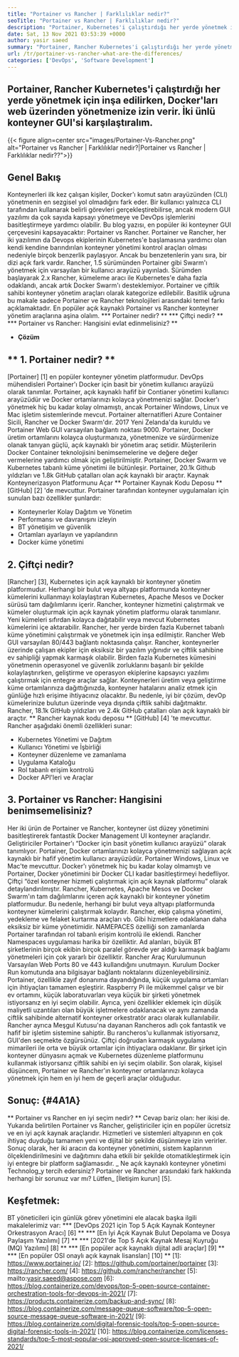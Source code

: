 ```yaml
---
title: "Portainer vs Rancher | Farklılıklar nedir?" 
seoTitle: "Portainer vs Rancher | Farklılıklar nedir?" 
description: "Portainer, Kubernetes'i çalıştırdığı her yerde yönetmek için inşa edilirken, farklı Docker ortamlarınızı kolayca yönetmenizi sağlayan hafif bir yönetim kullanıcı arayüzüdür." 
date: Sat, 13 Nov 2021 03:53:39 +0000
author: yasir saeed
summary: "Portainer, Rancher Kubernetes'i çalıştırdığı her yerde yönetmek için inşa edilirken, Docker'ları Web üzerinden yönetmenize olanak tanır. İki ünlü konteyner GUI'si karşılaştıralım." 
url: /tr/portainer-vs-rancher-what-are-the-differences/
categories: ['DevOps', 'Software Development']
---
```


## Portainer, Rancher Kubernetes'i çalıştırdığı her yerde yönetmek için inşa edilirken, Docker'ları web üzerinden yönetmenize izin verir. İki ünlü konteyner GUI'si karşılaştıralım.

{{< figure align=center src="images/Portainer-Vs-Rancher.png" alt="Portainer vs Rancher | Farklılıklar nedir?|Portainer vs Rancher | Farklılıklar nedir??">}}


## Genel Bakış
Konteynerleri ilk kez çalışan kişiler, Docker'ı komut satırı arayüzünden (CLI) yönetmenin en sezgisel yol olmadığını fark eder. Bir kullanıcı yalnızca CLI tarafından kullanarak belirli görevleri gerçekleştirebilirse, ancak modern GUI yazılımı da çok sayıda kapsayı yönetmeye ve DevOps işlemlerini basitleştirmeye yardımcı olabilir. Bu blog yazısı, en popüler iki konteyner GUI çerçevesini kapsayacaktır: Portainer vs Rancher.
Portainer ve Rancher, her iki yazılımın da Devops ekiplerinin Kubernetes'e başlamasına yardımcı olan kendi kendine barındırılan konteyner yönetimi kontrol araçları olması nedeniyle birçok benzerlik paylaşıyor. Ancak bu benzetenlerin yanı sıra, bir dizi açık fark vardır. Rancher, 1.5 sürümünden Portainer gibi Swarm'ı yönetmek için varsayılan bir kullanıcı arayüzü yayınladı. Sürümden başlayarak 2.x Rancher, kümeleme aracı ile Kubernetes'e daha fazla odaklandı, ancak artık Docker Swarm'ı desteklemiyor.
Portainer ve çiftlik sahibi konteyner yönetim araçları olarak kategorize edilebilir. Basitlik uğruna bu makale sadece Portainer ve Rancher teknolojileri arasındaki temel farkı açıklamaktadır. En popüler açık kaynaklı Portainer vs Rancher konteyner yönetim araçlarına aşina olalım.
  *** Portainer nedir? **
  *** Çiftçi nedir? **
  *** Portainer vs Rancher: Hangisini evlat edinmelisiniz? **
  * **Çözüm**

## ** 1. Portainer nedir? **
[Portainer] [1] en popüler konteyner yönetim platformudur. DevOps mühendisleri Portainer'ı Docker için basit bir yönetim kullanıcı arayüzü olarak tanımlar. Portainer, açık kaynaklı hafif bir Contianer yönetimi kullanıcı arayüzüdür ve Docker ortamlarınızı kolayca yönetmenizi sağlar. Docker'ı yönetmek hiç bu kadar kolay olmamıştı, ancak Portainer Windows, Linux ve Mac işletim sistemlerinde mevcut. Portainer alternatifleri Azure Container Sicili, Rancher ve Docker Swarm'dır. 2017 Yeni Zelanda'da kuruldu ve Portainer Web GUI varsayılan bağlantı noktası 9000.
Portainer, Docker üretim ortamlarını kolayca oluşturmanıza, yönetmenize ve sürdürmenize olanak tanıyan güçlü, açık kaynaklı bir yönetim araç setidir. Müşterilerin Docker Container teknolojisini benimsemelerine ve değere değer vermelerine yardımcı olmak için geliştirilmiştir. Portainer, Docker Swarm ve Kubernetes tabanlı küme yönetimi ile bütünleşir. Portainer, 20.1k Github yıldızları ve 1.8k GitHub çatalları olan açık kaynaklı bir araçtır. Kaynak Konteynerizasyon Platformunu Açar ** Portainer Kaynak Kodu Deposu ** [GitHub] [2] 'de mevcuttur. Portainer tarafından konteyner uygulamaları için sunulan bazı özellikler şunlardır:
  * Konteynerler Kolay Dağıtım ve Yönetim
  * Performansı ve davranışını izleyin
  * BT yönetişim ve güvenlik
  * Ortamları ayarlayın ve yapılandırın
  * Docker küme yönetimi

## 2. Çiftçi nedir?
[Rancher] [3], Kubernetes için açık kaynaklı bir konteyner yönetim platformudur. Herhangi bir bulut veya altyapı platformunda konteyner kümelerini kullanmayı kolaylaştıran Kubernetes, Apache Mesos ve Docker sürüsü tam dağılımlarını içerir. Rancher, konteyner hizmetini çalıştırmak ve kümeler oluşturmak için açık kaynak yönetim platformu olarak tanımlanır. Yeni kümeleri sıfırdan kolayca dağıtabilir veya mevcut Kubernetes kümelerini içe aktarabilir. Rancher, her yerde birden fazla Kubernet tabanlı küme yönetimini çalıştırmak ve yönetmek için inşa edilmiştir. Rancher Web GUI varsayılan 80/443 bağlantı noktasında çalışır.
Rancher, konteynerler üzerinde çalışan ekipler için eksiksiz bir yazılım yığınıdır ve çiftlik sahibine ev sahipliği yapmak karmaşık olabilir. Birden fazla Kubernetes kümesini yönetmenin operasyonel ve güvenlik zorluklarını başarılı bir şekilde kolaylaştırırken, geliştirme ve operasyon ekiplerine kapsayıcı yazılımı çalıştırmak için entegre araçlar sağlar. Konteynerleri üretim veya geliştirme küme ortamlarınıza dağıttığınızda, konteyner hatalarını analiz etmek için günlüğe hızlı erişime ihtiyacınız olacaktır. Bu nedenle, iyi bir çözüm, devOp kümelerinize bulutun üzerinde veya dışında çiftlik sahibi dağıtmaktır. Rancher, 18.1k GitHub yıldızları ve 2.4k GitHub çatalları olan açık kaynaklı bir araçtır. ** Rancher kaynak kodu deposu ** [GitHub] [4] 'te mevcuttur. Rancher aşağıdaki önemli özellikleri sunar:
  * Kubernetes Yönetimi ve Dağıtım
  * Kullanıcı Yönetimi ve İşbirliği
  * Konteyner düzenleme ve zamanlama
  * Uygulama Kataloğu
  * Rol tabanlı erişim kontrolü
  * Docker API'leri ve Araçlar

## 3. Portainer vs Rancher: Hangisini benimsemelisiniz?
Her iki ürün de Portainer ve Rancher, konteyner üst düzey yönetimini basitleştirerek fantastik Docker Management UI konteyner araçlarıdır.
Geliştiriciler Portainer'ı “Docker için basit yönetim kullanıcı arayüzü” olarak tanımlıyor. Portainer, Docker ortamlarınızı kolayca yönetmenizi sağlayan açık kaynaklı bir hafif yönetim kullanıcı arayüzüdür. Portainer Windows, Linux ve Mac'te mevcuttur. Docker'ı yönetmek hiç bu kadar kolay olmamıştı ve Portainer, Docker yönetimini bir Docker CLI kadar basitleştirmeyi hedefliyor.
Çiftçi “özel konteyner hizmeti çalıştırmak için açık kaynak platformu” olarak detaylandırılmıştır. Rancher, Kubernetes, Apache Mesos ve Docker Swarm'ın tam dağılımlarını içeren açık kaynaklı bir konteyner yönetim platformudur. Bu nedenle, herhangi bir bulut veya altyapı platformunda konteyner kümelerini çalıştırmak kolaydır. Rancher, ekip çalışma yönetimi, yedekleme ve felaket kurtarma araçları vb. Gibi hizmetlere odaklanan daha eksiksiz bir küme yönetimidir.
NAMEPACES özelliği son zamanlarda Portainer tarafından rol tabanlı erişim kontrolü ile eklendi. Rancher Namespaces uygulaması harika bir özelliktir. Ad alanları, büyük BT şirketlerinin birçok ekibin birçok paralel görevde yer aldığı karmaşık bağlamı yönetmeleri için çok yararlı bir özelliktir. Rancher Araç Kurulumunun Varsayılan Web Ports 80 ve 443 kullandığını unutmayın. Kurulum Docker Run komutunda ana bilgisayar bağlantı noktalarını düzenleyebilirsiniz.
Portainer, özellikle zayıf donanıma dayandığında, küçük uygulama ortamları için ihtiyaçları tamamen eşleştirir. Raspberry Pi ile mükemmel çalışır ve bir ev ortamını, küçük laboratuvarları veya küçük bir şirketi yönetmek istiyorsanız en iyi seçim olabilir. Ayrıca, yeni özellikler eklemek için düşük maliyetli uzantıları olan büyük işletmelere odaklanacak ve aynı zamanda çiftlik sahibinde alternatif konteyner orkestratör aracı olarak kullanılabilir. Rancher ayrıca Meşgul Kutusu'na dayanan Rancheros adlı çok fantastik ve hafif bir işletim sistemine sahiptir. Bu rancheros'u kullanmak istiyorsanız, GUI'den seçmekte özgürsünüz. Çiftçi doğrudan karmaşık uygulama mimarileri ile orta ve büyük ortamlar için ihtiyaçlara odaklanır. Bir şirket için konteyner dünyasını açmak ve Kubernetes düzenleme platformunu kullanmak istiyorsanız çiftlik sahibi en iyi seçim olabilir.
Son olarak, kişisel düşüncem, Portainer ve Rancher'ın konteyner ortamlarınızı kolayca yönetmek için hem en iyi hem de geçerli araçlar olduğudur.

## Sonuç: {#4A1A}
** Portainer vs Rancher en iyi seçim nedir? ** Cevap bariz olan: her ikisi de. Yukarıda belirtilen Portainer vs Rancher, geliştiriciler için en popüler ücretsiz ve en iyi açık kaynak araçlarıdır. Hizmetleri ve sistemleri altyapının en çok ihtiyaç duyduğu tamamen yeni ve dijital bir şekilde düşünmeye izin verirler. Sonuç olarak, her iki aracın da konteyner yönetimini, sistem kaplarının ölçeklendirilmesini ve dağıtımını daha etkili bir şekilde otomatikleştirmek için iyi entegre bir platform sağlamasıdır.
_ Ne açık kaynaklı konteyner yönetimi Technolog_y tercih edersiniz? Portainer ve Rancher arasındaki fark hakkında herhangi bir sorunuz var mı? Lütfen_ [İletişim kurun] [5].

## Keşfetmek:
BT yöneticileri için günlük görev yönetimini ele alacak başka ilgili makalelerimiz var:
  *** [DevOps 2021 için Top 5 Açık Kaynak Konteyner Orkestrasyon Aracı] [6] **
  *** [En İyi Açık Kaynak Bulut Depolama ve Dosya Paylaşım Yazılımı] [7] **
  *** [2021'de Top 5 Açık Kaynak Mesaj Kuyruğu (MQ) Yazılımı] [8] **
  *** [En popüler açık kaynaklı dijital adli araçlar] [9] **
  *** [En popüler OSI onaylı açık kaynak lisansları] [10] **
[1]: https://www.portainer.io/
[2]: https://github.com/portainer/portainer
[3]: https://rancher.com/
[4]: https://github.com/rancher/rancher
[5]: mailto:yasir.saeed@aspose.com
[6]: https://blog.containerize.com/devops/top-5-open-source-container-orchestration-tools-for-devops-in-2021/
[7]: https://products.containerize.com/backup-and-sync/
[8]: https://blog.containerize.com/message-queue-software/top-5-open-source-message-queue-software-in-2021/
[9]: https://blog.containerize.com/digital-forensic-tools/top-5-open-source-digital-forensic-tools-in-2021/
[10]: https://blog.containerize.com/licenses-standards/top-5-most-popular-osi-approved-open-source-licenses-of-2021/
